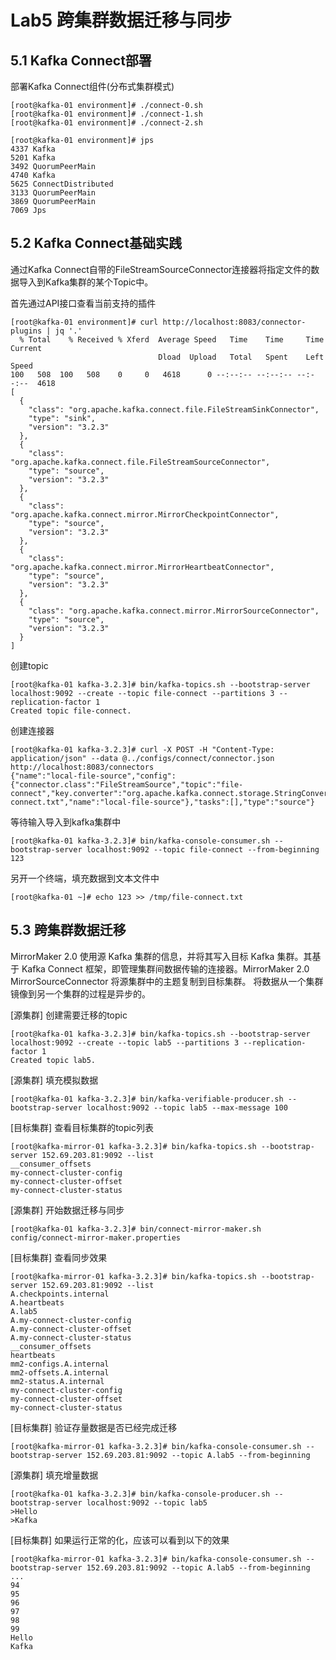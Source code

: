 # Lab5 跨集群数据迁移与同步

## 5.1 Kafka Connect部署

部署Kafka Connect组件(分布式集群模式)

```
[root@kafka-01 environment]# ./connect-0.sh
[root@kafka-01 environment]# ./connect-1.sh
[root@kafka-01 environment]# ./connect-2.sh

[root@kafka-01 environment]# jps
4337 Kafka
5201 Kafka
3492 QuorumPeerMain
4740 Kafka
5625 ConnectDistributed
3133 QuorumPeerMain
3869 QuorumPeerMain
7069 Jps
```

## 5.2 Kafka Connect基础实践

通过Kafka Connect自带的FileStreamSourceConnector连接器将指定文件的数据导入到Kafka集群的某个Topic中。

首先通过API接口查看当前支持的插件

```
[root@kafka-01 environment]# curl http://localhost:8083/connector-plugins | jq '.'
  % Total    % Received % Xferd  Average Speed   Time    Time     Time  Current
                                 Dload  Upload   Total   Spent    Left  Speed
100   508  100   508    0     0   4618      0 --:--:-- --:--:-- --:--:--  4618
[
  {
    "class": "org.apache.kafka.connect.file.FileStreamSinkConnector",
    "type": "sink",
    "version": "3.2.3"
  },
  {
    "class": "org.apache.kafka.connect.file.FileStreamSourceConnector",
    "type": "source",
    "version": "3.2.3"
  },
  {
    "class": "org.apache.kafka.connect.mirror.MirrorCheckpointConnector",
    "type": "source",
    "version": "3.2.3"
  },
  {
    "class": "org.apache.kafka.connect.mirror.MirrorHeartbeatConnector",
    "type": "source",
    "version": "3.2.3"
  },
  {
    "class": "org.apache.kafka.connect.mirror.MirrorSourceConnector",
    "type": "source",
    "version": "3.2.3"
  }
]
```

创建topic

```
[root@kafka-01 kafka-3.2.3]# bin/kafka-topics.sh --bootstrap-server localhost:9092 --create --topic file-connect --partitions 3 --replication-factor 1
Created topic file-connect.
```

创建连接器

```
[root@kafka-01 kafka-3.2.3]# curl -X POST -H "Content-Type: application/json" --data @../configs/connect/connector.json http://localhost:8083/connectors
{"name":"local-file-source","config":{"connector.class":"FileStreamSource","topic":"file-connect","key.converter":"org.apache.kafka.connect.storage.StringConverter","value.converter":"org.apache.kafka.connect.storage.StringConverter","converter.internal.key.converter":"org.apache.kafka.connect.storage.StringConverter","converter.internal.value.converter":"org.apache.kafka.connect.storage.StringConverter","file":"/tmp/file-connect.txt","name":"local-file-source"},"tasks":[],"type":"source"}
```


等待输入导入到kafka集群中
```
[root@kafka-01 kafka-3.2.3]# bin/kafka-console-consumer.sh --bootstrap-server localhost:9092 --topic file-connect --from-beginning
123
```

另开一个终端，填充数据到文本文件中
```
[root@kafka-01 ~]# echo 123 >> /tmp/file-connect.txt
```

## 5.3 跨集群数据迁移

MirrorMaker 2.0 使用源 Kafka 集群的信息，并将其写入目标 Kafka 集群。其基于 Kafka Connect 框架，即管理集群间数据传输的连接器。MirrorMaker 2.0 MirrorSourceConnector 将源集群中的主题复制到目标集群。
将数据从一个集群镜像到另一个集群的过程是异步的。

[源集群] 创建需要迁移的topic

```
[root@kafka-01 kafka-3.2.3]# bin/kafka-topics.sh --bootstrap-server localhost:9092 --create --topic lab5 --partitions 3 --replication-factor 1
Created topic lab5.
```

[源集群] 填充模拟数据

```
[root@kafka-01 kafka-3.2.3]# bin/kafka-verifiable-producer.sh --bootstrap-server localhost:9092 --topic lab5 --max-message 100
```

[目标集群] 查看目标集群的topic列表

```
[root@kafka-mirror-01 kafka-3.2.3]# bin/kafka-topics.sh --bootstrap-server 152.69.203.81:9092 --list
__consumer_offsets
my-connect-cluster-config
my-connect-cluster-offset
my-connect-cluster-status
```

[源集群] 开始数据迁移与同步

```
[root@kafka-01 kafka-3.2.3]# bin/connect-mirror-maker.sh config/connect-mirror-maker.properties
```

[目标集群] 查看同步效果

```
[root@kafka-mirror-01 kafka-3.2.3]# bin/kafka-topics.sh --bootstrap-server 152.69.203.81:9092 --list
A.checkpoints.internal
A.heartbeats
A.lab5
A.my-connect-cluster-config
A.my-connect-cluster-offset
A.my-connect-cluster-status
__consumer_offsets
heartbeats
mm2-configs.A.internal
mm2-offsets.A.internal
mm2-status.A.internal
my-connect-cluster-config
my-connect-cluster-offset
my-connect-cluster-status
```

[目标集群] 验证存量数据是否已经完成迁移

```
[root@kafka-mirror-01 kafka-3.2.3]# bin/kafka-console-consumer.sh --bootstrap-server 152.69.203.81:9092 --topic A.lab5 --from-beginning
```

[源集群] 填充增量数据

```
[root@kafka-01 kafka-3.2.3]# bin/kafka-console-producer.sh --bootstrap-server localhost:9092 --topic lab5
>Hello
>Kafka
```

[目标集群] 如果运行正常的化，应该可以看到以下的效果

```
[root@kafka-mirror-01 kafka-3.2.3]# bin/kafka-console-consumer.sh --bootstrap-server 152.69.203.81:9092 --topic A.lab5 --from-beginning
...
94
95
96
97
98
99
Hello
Kafka
```






